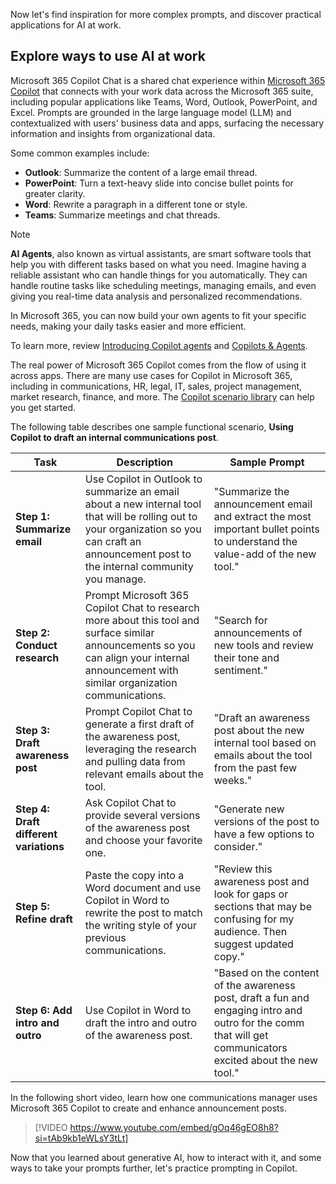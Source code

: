 Now let's find inspiration for more complex prompts, and discover practical applications for AI at work.

## Explore ways to use AI at work

Microsoft 365 Copilot Chat is a shared chat experience within [Microsoft 365 Copilot](https://www.microsoft.com/microsoft-365/copilot/copilot-for-work?azure-portal=true) that connects with your work data across the Microsoft 365 suite, including popular applications like Teams, Word, Outlook, PowerPoint, and Excel. Prompts are grounded in the large language model (LLM) and contextualized with users' business data and apps, surfacing the necessary information and insights from organizational data.

Some common examples include:

- **Outlook**: Summarize the content of a large email thread.
- **PowerPoint**: Turn a text-heavy slide into concise bullet points for greater clarity.
- **Word**: Rewrite a paragraph in a different tone or style.
- **Teams**: Summarize meetings and chat threads.

> [!NOTE]
> **AI Agents**, also known as virtual assistants, are smart software tools that help you with different tasks based on what you need. Imagine having a reliable assistant who can handle things for you automatically. They can handle routine tasks like scheduling meetings, managing emails, and even giving you real-time data analysis and personalized recommendations.
>
> In Microsoft 365, you can now build your own agents to fit your specific needs, making your daily tasks easier and more efficient.
>
> To learn more, review [Introducing Copilot agents](https://support.microsoft.com/en-us/topic/introducing-copilot-agents-943e563d-602d-40fa-bdd1-dbc83f582466#:~:text=Copilot%20agents%20are%20specialized%20AI,expanding%20their%20reach%20and%20functionality.?azure-portal=true) and [Copilots & Agents](https://www.youtube.com/watch?v=oddeD2FTCyE).

The real power of Microsoft 365 Copilot comes from the flow of using it across apps. There are many use cases for Copilot in Microsoft 365, including in communications, HR, legal, IT, sales, project management, market research, finance, and more. The [Copilot scenario library](https://adoption.microsoft.com/copilot-scenario-library?azure-portal=true) can help you get started.

The following table describes one sample functional scenario, **Using Copilot to draft an internal communications post**.

| Task | Description | Sample Prompt |
|--|--|--|
| **Step 1: Summarize email** | Use Copilot in Outlook to summarize an email about a new internal tool that will be rolling out to your organization so you can craft an announcement post to the internal community you manage. | "Summarize the announcement email and extract the most important bullet points to understand the value-add of the new tool." |
| **Step 2: Conduct research** | Prompt Microsoft 365 Copilot Chat to research more about this tool and surface similar announcements so you can align your internal announcement with similar organization communications. | "Search for announcements of new tools and review their tone and sentiment." |
| **Step 3: Draft awareness post** | Prompt Copilot Chat to generate a first draft of the awareness post, leveraging the research and pulling data from relevant emails about the tool. | "Draft an awareness post about the new internal tool based on emails about the tool from the past few weeks." |
| **Step 4: Draft different variations** | Ask Copilot Chat to provide several versions of the awareness post and choose your favorite one. | "Generate new versions of the post to have a few options to consider." |
| **Step 5: Refine draft** | Paste the copy into a Word document and use Copilot in Word to rewrite the post to match the writing style of your previous communications. | "Review this awareness post and look for gaps or sections that may be confusing for my audience. Then suggest updated copy." |
| **Step 6: Add intro and outro** | Use Copilot in Word to draft the intro and outro of the awareness post. | "Based on the content of the awareness post, draft a fun and engaging intro and outro for the comm that will get communicators excited about the new tool." |

In the following short video, learn how one communications manager uses Microsoft 365 Copilot to create and enhance announcement posts.

> [!VIDEO https://www.youtube.com/embed/gOq46gEO8h8?si=tAb9kb1eWLsY3tLt]

Now that you learned about generative AI, how to interact with it, and some ways to take your prompts further, let's practice prompting in Copilot.